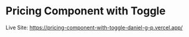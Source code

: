 # Pricing Component with Toggle

Live Site: https://pricing-component-with-toggle-daniel-g-p.vercel.app/
